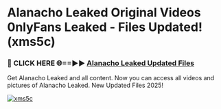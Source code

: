 # Alanacho Leaked Original Videos 0nlyFans Leaked - Files Updated! (xms5c)

<h3>🔴 CLICK HERE 🌐==►► <a href="https://tinyurl.com/ehrbuxhb" rel="nofollow">Alanacho Leaked Updated Files</a></h3>

Get Alanacho Leaked and all content. Now you can access all videos and pictures of Alanacho Leaked. New Updated Files 2025!

[![xms5c](https://i.imgur.com/lVYEuWS.gif)](https://tinyurl.com/ehrbuxhb)
